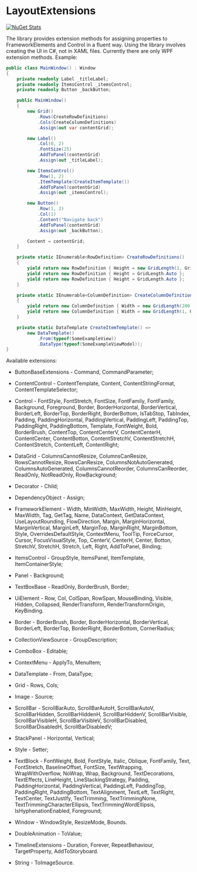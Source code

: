 # LayoutExtensions

[![NuGet Stats](https://img.shields.io/nuget/v/LayoutExtensions.WPF.svg)](https://www.nuget.org/packages/LayoutExtensions.WPF/)

The library provides extension methods for assigning properties to FrameworkElements and Control in a fluent way. Using the library involves creating the UI in C#, not in XAML files. Currently there are only WPF extension methods.
Example:
```cs    
public class MainWindow() : Window
{
	private readonly Label _titleLabel;
	private readonly ItemsControl _itemsControl;
	private readonly Button _backButton;

	public MainWindow()
	{
		new Grid()
		    .Rows(CreateRowDefinitions)
		    .Cols(CreateColumnDefinitions)
		    .Assign(out var contentGrid);

		new Label()
		    .Col(0, 2)
		    .FontSize(25)
		    .AddToPanel(contentGrid)
		    .Assign(out _titleLabel);

		new ItemsControl()
		    .Row(1, 2)
		    .ItemTemplate(CreateItemTemplate())
		    .AddToPanel(contentGrid)
		    .Assign(out _itemsControl);

		new Button()
		    .Row(1, 2)
		    .Col(1)
		    .Content("Navigate back")
		    .AddToPanel(contentGrid)
		    .Assign(out _backButton);

		Content = contentGrid;
	}

	private static IEnumerable<RowDefinition> CreateRowDefinitions()
	{
		yield return new RowDefinition { Height = new GridLength(1, GridUnitType.Star) };
		yield return new RowDefinition { Height = GridLength.Auto };
		yield return new RowDefinition { Height = GridLength.Auto };
	}

	private static IEnumerable<ColumnDefinition> CreateColumnDefinitions()
	{
		yield return new ColumnDefinition { Width = new GridLength(200, GridUnitType.Pixel) };
		yield return new ColumnDefinition { Width = new GridLength(1, GridUnitType.Star) };
	}

	private static DataTemplate CreateItemTemplate() =>
		new DataTemplate()
		    .From(typeof(SomeExampleView))
		    .DataType(typeof(SomeExampleViewModel));
}
```

Available extensions:
 - ButtonBaseExtensions - Command, CommandParameter;

 - ContentControl - ContentTemplate, Content, ContentStringFormat, ContentTemplateSelector;
 
 - Control - FontStyle, FontStretch, FontSize, FontFamily, FontFamily, Background, Foreground, Border, BorderHorizontal, BorderVertical, BorderLeft, BorderTop, BorderRight, BorderBottom, IsTabStop, TabIndex, Padding, PaddingHorizontal, PaddingVertical, PaddingLeft, PaddingTop, PaddingRight, PaddingBottom, Template, FontWeight, Bold, BorderBrush, ContentTop, ContentCenterV, ContentCenterH, ContentCenter, ContentBotton, ContentStretchV, ContentStretchH, ContentStretch, ContentLeft, ContentRight;

 - DataGrid - ColumnsCannotResize, ColumnsCanResize, RowsCannotResize, RowsCanResize, ColumnsNotAutoGenerated, ColumnsAutoGenerated, ColumnsCannotReorder, ColumnsCanReorder, ReadOnly, NotReadOnly, RowBackground;
  
 - Decorator - Child;

 - DependencyObject - Assign;

 - FrameworkElement - Width, MinWidth, MaxWidth, Height, MinHeight, MaxWidth, Tag, GetTag, Name, DataContext, GetDataContext, UseLayoutRounding, FlowDirection, Margin, MarginHorizontal, MarginVertical, MarginLeft, MarginTop, MarginRight, MarginBottom, Style, OverridesDefaultStyle, ContextMenu, ToolTip, ForceCursor, Cursor, FocusVisualStyle, Top, CenterV, CenterH, Center, Botton, StretchV, StretchH, Stretch, Left, Right, AddToPanel, Binding;
 
 - ItemsControl - GroupStyle, ItemsPanel, ItemTemplate, ItemContainerStyle;

 - Panel - Background;
 
 - TextBoxBase - ReadOnly, BorderBrush, Border;

 - UiElement - Row, Col, ColSpan, RowSpan, MouseBinding, Visible, Hidden, Collapsed, RenderTransform, RenderTransformOrigin, KeyBinding.


 - Border - BorderBrush, Border, BorderHorizontal, BorderVertical, BorderLeft, BorderTop, BorderRight, BorderBottom, CornerRadius;
 
 - CollectionViewSource - GroupDescription;
 
 - ComboBox - Editable;
 
 - ContextMenu - ApplyTo, MenuItem;
 
 - DataTemplate - From, DataType;
 
 - Grid - Rows, Cols;
 
 - Image - Source;
 
 - ScrollBar - ScrollBarAuto, ScrollBarAutoH, ScrollBarAutoV, ScrollBarHidden, ScrollBarHiddenH, ScrollBarHiddenV, ScrollBarVisible, ScrollBarVisibleH, ScrollBarVisibleV, ScrollBarDisabled, ScrollBarDisabledH, ScrollBarDisabledV;
 
 - StackPanel - Horizontal, Vertical;
 
 - Style - Setter;
  
 - TextBlock - FontWeight, Bold, FontStyle, Italic, Oblique, FontFamily, Text, FontStretch, BaselineOffset, FontSize, TextWrapping, WrapWithOverflow, NoWrap, Wrap, Background, TextDecorations, TextEffects, LineHeight, LineStackingStrategy, Padding, PaddingHorizontal, PaddingVertical, PaddingLeft, PaddingTop, PaddingRight, PaddingBottom, TextAlignment, TextLeft, TextRight, TextCenter, TextJustify, TextTrimming, TextTrimmingNone, TextTrimmingCharacterEllipsis, TextTrimmingWordEllipsis, IsHyphenationEnabled, Foreground;

 - Window - WindowStyle, ResizeMode, Bounds.


 - DoubleAnimation - ToValue;

 - TimelineExtensions - Duration, Forever, RepeatBehaviour, TargetProperty, AddToStoryboard.
 

 - String - ToImageSource.
